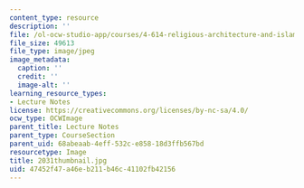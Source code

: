 ```yaml
---
content_type: resource
description: ''
file: /ol-ocw-studio-app/courses/4-614-religious-architecture-and-islamic-cultures-fall-2002/47452f47a46eb211b46c41102fb42156_2031thumbnail.jpg
file_size: 49613
file_type: image/jpeg
image_metadata:
  caption: ''
  credit: ''
  image-alt: ''
learning_resource_types:
- Lecture Notes
license: https://creativecommons.org/licenses/by-nc-sa/4.0/
ocw_type: OCWImage
parent_title: Lecture Notes
parent_type: CourseSection
parent_uid: 68abeaab-4eff-532c-e858-18d3ffb567bd
resourcetype: Image
title: 2031thumbnail.jpg
uid: 47452f47-a46e-b211-b46c-41102fb42156
---
```

